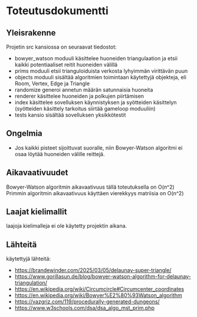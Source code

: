 # Toteutusdokumentti

## Yleisrakenne
Projetin src kansiossa on seuraavat tiedostot:
- bowyer_watson moduuli käsittelee huoneiden triangulaation ja etsii kaikki potentiaaliset reitit huoneiden välillä
- prims moduuli etsii trianguloiduista verkosta lyhyimmän virittävän puun
- objects moduuli sisältää algoritmien toimintaan käytettyjä objekteja, eli Room, Vertex, Edge ja Triangle
- randomize generoi annetun määrän satunnaisia huoneita
- renderer käsittelee huoneiden ja polkujen piirtämisen
- index käsittelee sovelluksen käynnistyksen ja syötteiden käsittelyn (syötteiden käsittely tarkoitus siirtää gameloop moduuliin)
- tests kansio sisältää sovelluksen yksikkötestit

## Ongelmia 
- Jos kaikki pisteet sijoittuvat suoralle, niin Bowyer-Watson algoritmi ei osaa löytää huoneiden välille reittejä.

## Aikavaativuudet
Bowyer-Watson algoritmin aikavaativuus tällä toteutuksella on O(n^2)
Primmin algoritmin aikavaativuus käyttäen vierekkyys matriisia on O(n^2)

## Laajat kielimallit
laajoja kielimalleja ei ole käytetty projektin aikana.

## Lähteitä
käytettyjä lähteitä: 
- https://brandewinder.com/2025/03/05/delaunay-super-triangle/
- https://www.gorillasun.de/blog/bowyer-watson-algorithm-for-delaunay-triangulation/
- https://en.wikipedia.org/wiki/Circumcircle#Circumcenter_coordinates
- https://en.wikipedia.org/wiki/Bowyer%E2%80%93Watson_algorithm
- https://vazgriz.com/119/procedurally-generated-dungeons/
- https://www.w3schools.com/dsa/dsa_algo_mst_prim.php
